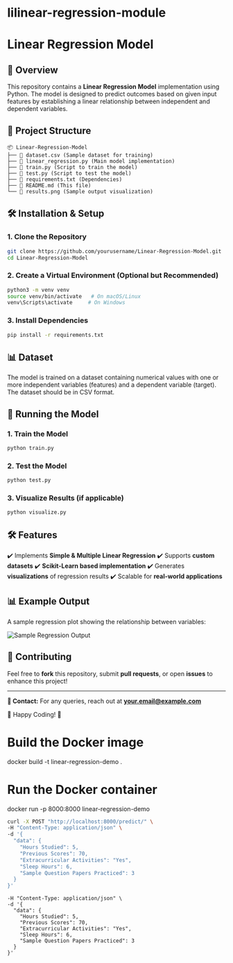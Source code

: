 # lilinear-regression-module
# **Linear Regression Model**

## **📌 Overview**
This repository contains a **Linear Regression Model** implementation using Python. The model is designed to predict outcomes based on given input features by establishing a linear relationship between independent and dependent variables.

## **📁 Project Structure**
```
📦 Linear-Regression-Model
├── 📄 dataset.csv (Sample dataset for training)
├── 📄 linear_regression.py (Main model implementation)
├── 📄 train.py (Script to train the model)
├── 📄 test.py (Script to test the model)
├── 📄 requirements.txt (Dependencies)
├── 📄 README.md (This file)
└── 📄 results.png (Sample output visualization)
```

## **🛠 Installation & Setup**
### **1. Clone the Repository**
```bash
git clone https://github.com/yourusername/Linear-Regression-Model.git
cd Linear-Regression-Model
```

### **2. Create a Virtual Environment (Optional but Recommended)**
```bash
python3 -m venv venv
source venv/bin/activate   # On macOS/Linux
venv\Scripts\activate     # On Windows
```

### **3. Install Dependencies**
```bash
pip install -r requirements.txt
```

## **📊 Dataset**
The model is trained on a dataset containing numerical values with one or more independent variables (features) and a dependent variable (target). The dataset should be in CSV format.

## **🚀 Running the Model**
### **1. Train the Model**
```bash
python train.py
```

### **2. Test the Model**
```bash
python test.py
```

### **3. Visualize Results (if applicable)**
```bash
python visualize.py
```

## **🛠 Features**
✔️ Implements **Simple & Multiple Linear Regression**
✔️ Supports **custom datasets**
✔️ **Scikit-Learn based implementation**
✔️ Generates **visualizations** of regression results
✔️ Scalable for **real-world applications**

## **📊 Example Output**
A sample regression plot showing the relationship between variables:

![Sample Regression Output](results.png)

## **🤝 Contributing**
Feel free to **fork** this repository, submit **pull requests**, or open **issues** to enhance this project!

---

**📩 Contact:**
For any queries, reach out at **your.email@example.com**

🚀 Happy Coding! 🎯


# Build the Docker image
docker build -t linear-regression-demo .

# Run the Docker container
docker run -p 8000:8000 linear-regression-demo


```bash
curl -X POST "http://localhost:8000/predict/" \
-H "Content-Type: application/json" \
-d '{
  "data": {
    "Hours Studied": 5,
    "Previous Scores": 70,
    "Extracurricular Activities": "Yes",
    "Sleep Hours": 6,
    "Sample Question Papers Practiced": 3
  }
}'
```


```curl -X POST "http://localhost:8000/predict/" \
-H "Content-Type: application/json" \
-d '{
  "data": {
    "Hours Studied": 5,
    "Previous Scores": 70,
    "Extracurricular Activities": "Yes",
    "Sleep Hours": 6,
    "Sample Question Papers Practiced": 3
  }
}'
```
